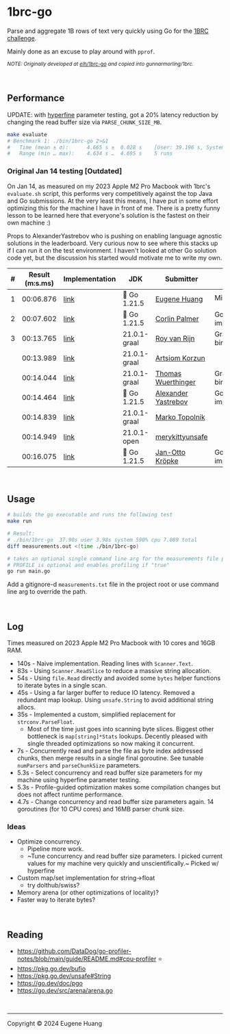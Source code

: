# 1brc-go

Parse and aggregate 1B rows of text very quickly using Go for the [1BRC challenge](https://github.com/gunnarmorling/1brc).

Mainly done as an excuse to play around with `pprof`.

<sub>_NOTE: Originally developed at [elh/1brc-go](https://github.com/elh/1brc-go) and copied into gunnarmorling/1brc._</sub>

<br>

## Performance

UPDATE: with [hyperfine](https://github.com/sharkdp/hyperfine) parameter testing, got a 20% latency reduction by changing the read buffer size via `PARSE_CHUNK_SIZE_MB`.

```bash
make evaluate
# Benchmark 1: ./bin/1brc-go 2>&1
#   Time (mean ± σ):      4.665 s ±  0.028 s    [User: 39.196 s, System: 1.816 s]
#   Range (min … max):    4.634 s …  4.695 s    5 runs
```

### Original Jan 14 testing [Outdated]

On Jan 14, as measured on my 2023 Apple M2 Pro Macbook with 1brc's `evaluate.sh` script, this performs very competitively against the top Java and Go submissions. At the very least this means, I have put in some effort optimizing this for the machine I have in front of me. There is a pretty funny lesson to be learned here that everyone's solution is the fastest on their own machine :)

Props to AlexanderYastrebov who is pushing on enabling language agnostic solutions in the leaderboard. Very curious now to see where this stacks up if I can run it on the test environment. I haven't looked at other Go solution code yet, but the discussion his started would motivate me to write my own.

| # | Result (m:s.ms) | Implementation     | JDK | Submitter     | Notes     |
|---|-----------------|--------------------|-----|---------------|-----------|
| 1 | 00:06.876 | [link](https://github.com/elh/1brc-go)| 🔷 Go 1.21.5 | [Eugene Huang](https://github.com/elh) | Mine! 👈 |
| 2 | 00:07.602 | [link](https://gist.github.com/corlinp/176a97c58099bca36bcd5679e68f9708)| 🔷 Go 1.21.5 | [Corlin Palmer](https://github.com/corlinp) | Go implementation |
| 3 | 00:13.765 | [link](https://github.com/gunnarmorling/1brc/blob/main/src/main/java/dev/morling/onebrc/CalculateAverage_royvanrijn.java)| 21.0.1-graal | [Roy van Rijn](https://github.com/royvanrijn) | GraalVM native binary |
|   | 00:13.989 | [link](https://github.com/gunnarmorling/1brc/blob/main/src/main/java/dev/morling/onebrc/CalculateAverage_artsiomkorzun.java)| 21.0.1-graal | [Artsiom Korzun](https://github.com/artsiomkorzun) |  |
|   | 00:14.044 | [link](https://github.com/gunnarmorling/1brc/blob/main/src/main/java/dev/morling/onebrc/CalculateAverage_thomaswue.java)| 21.0.1-graal | [Thomas Wuerthinger](https://github.com/thomaswue) | GraalVM native binary |
|   | 00:14.464 | [link](https://github.com/AlexanderYastrebov/1brc/tree/go-implementation/src/main/go)| 🔷 Go 1.21.5 | [Alexander Yastrebov](https://github.com/AlexanderYastrebov) | Go implementation |
|   | 00:14.839 | [link](https://github.com/gunnarmorling/1brc/blob/main/src/main/java/dev/morling/onebrc/CalculateAverage_mtopolnik.java)| 21.0.1-graal | [Marko Topolnik](https://github.com/mtopolnik) |  |
|   | 00:14.949 | [link](https://github.com/gunnarmorling/1brc/blob/main/src/main/java/dev/morling/onebrc/CalculateAverage_merykittyunsafe.java)| 21.0.1-open | [merykittyunsafe](https://github.com/merykittyunsafe) |  |
|   | 00:16.075 | [link](https://github.com/jkroepke/1brc-go/tree/main/go)| 🔷 Go 1.21.5 | [Jan-Otto Kröpke](https://github.com/jkroepke) | Go implementation |

<br>

## Usage

```bash
# builds the go executable and runs the following test
make run

# Result:
# ./bin/1brc-go  37.90s user 3.98s system 590% cpu 7.089 total
diff measurements.out <(time ./bin/1brc-go)

# takes an optional single command line arg for the measurements file path. If not provided, defaults to `measurements.txt`
# PROFILE is optional and enables profiling if "true"
go run main.go
```

Add a gitignore-d `measurements.txt` file in the project root or use command line arg to override the path.

<br>

## Log
Times measured on 2023 Apple M2 Pro Macbook with 10 cores and 16GB RAM.

* 140s - Naive implementation. Reading lines with `Scanner.Text`.
* 83s - Using `Scanner.ReadSlice` to reduce a massive string allocation.
* 54s - Using `file.Read` directly and avoided some `bytes` helper functions to iterate bytes in a single scan.
* 45s - Using a far larger buffer to reduce IO latency. Removed a redundant map lookup. Using `unsafe.String` to avoid additional string allocs.
* 35s - Implemented a custom, simplified replacement for `strconv.ParseFloat`.
    * Most of the time just goes into scanning byte slices. Biggest other bottleneck is `map[string]*Stats` lookups. Decently pleased with single threaded optimizations so now making it concurrent.
* 7s - Concurrently read and parse the file as byte index addressed chunks, then merge results in a single final goroutine. See tunable `numParsers` and `parseChunkSize` parameters.
* 5.3s - Select concurrency and read buffer size parameters for my machine using hyperfine parameter testing.
* 5.3s - Profile-guided optimization makes some compilation changes but does not affect runtime performance.
* 4.7s - Change concurrency and read buffer size parameters again. 14 goroutines (for 10 CPU cores) and 16MB parser chunk size.


### Ideas
* Optimize concurrency.
    * Pipeline more work.
    * ~Tune concurrency and read buffer size parameters. I picked current values for my machine very quickly and unscientifically.~ Picked w/ hyperfine
* Custom map/set implementation for string->float
    * try dolthub/swiss?
* Memory arena (or other optimizations of locality)?
* Faster way to iterate bytes?

<br>

## Reading
* https://github.com/DataDog/go-profiler-notes/blob/main/guide/README.md#cpu-profiler ⭐️
* https://pkg.go.dev/bufio
* https://pkg.go.dev/unsafe#String
* https://go.dev/doc/pgo
* https://go.dev/src/arena/arena.go

<br>

---
Copyright © 2024 Eugene Huang
